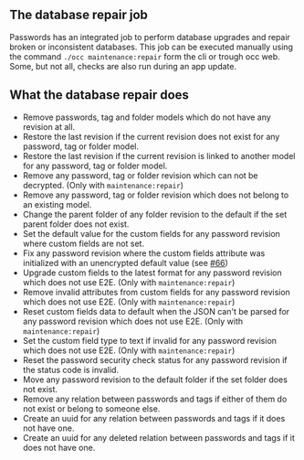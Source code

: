 ## The database repair job
Passwords has an integrated job to perform database upgrades and repair broken or inconsistent databases.
This job can be executed manually using the command `./occ maintenance:repair` form the cli or trough occ web.
Some, but not all, checks are also run during an app update.

## What the database repair does
- Remove passwords, tag and folder models which do not have any revision at all.
- Restore the last revision if the current revision does not exist for any password, tag or folder model.
- Restore the last revision if the current revision is linked to another model for any password, tag or folder model.
- Remove any password, tag or folder revision which can not be decrypted. (Only with `maintenance:repair`)
- Remove any password, tag or folder revision which does not belong to an existing model.
- Change the parent folder of any folder revision to the default if the set parent folder does not exist.
- Set the default value for the custom fields for any password revision where custom fields are not set.
- Fix any password revision where the custom fields attribute was initialized with an unencrypted default value (see [#66](https://github.com/marius-wieschollek/passwords/issues/66))
- Upgrade custom fields to the latest format for any password revision which does not use E2E. (Only with `maintenance:repair`)
- Remove invalid attributes from custom fields for any password revision which does not use E2E. (Only with `maintenance:repair`)
- Reset custom fields data to default when the JSON can't be parsed for any password revision which does not use E2E. (Only with `maintenance:repair`)
- Set the custom field type to text if invalid for any password revision which does not use E2E. (Only with `maintenance:repair`)
- Reset the password security check status for any password revision if the status code is invalid.
- Move any password revision to the default folder if the set folder does not exist.
- Remove any relation between passwords and tags if either of them do not exist or belong to someone else.
- Create an uuid for any relation between passwords and tags if it does not have one.
- Create an uuid for any deleted relation between passwords and tags if it does not have one.